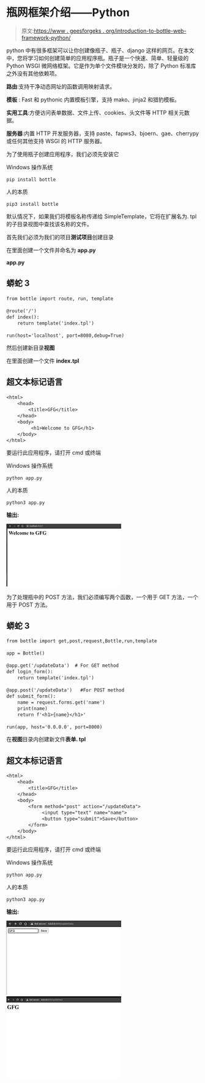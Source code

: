 # 瓶网框架介绍——Python

> 原文:[https://www . geesforgeks . org/introduction-to-bottle-web-framework-python/](https://www.geeksforgeeks.org/introduction-to-bottle-web-framework-python/)

python 中有很多框架可以让你创建像瓶子、瓶子、django 这样的网页。在本文中，您将学习如何创建简单的应用程序瓶。瓶子是一个快速、简单、轻量级的 Python WSGI 微网络框架。它是作为单个文件模块分发的，除了 Python 标准库之外没有其他依赖项。

**路由**:支持干净动态网址的函数调用映射请求。

**模板** : Fast 和 pythonic 内置模板引擎，支持 mako、jinja2 和猎豹模板。

**实用工具**:方便访问表单数据、文件上传、cookies、头文件等 HTTP 相关元数据。

**服务器**:内置 HTTP 开发服务器，支持 paste、fapws3、bjoern、gae、cherrypy 或任何其他支持 WSGI 的 HTTP 服务器。

为了使用瓶子创建应用程序，我们必须先安装它

Windows 操作系统

```
pip install bottle
```

人的本质

```
pip3 install bottle
```

默认情况下，如果我们将模板名称传递给 SimpleTemplate，它将在扩展名为. tpl 的子目录视图中查找该名称的文件。

首先我们必须为我们的项目**测试项目**创建目录

在里面创建一个文件并命名为 **app.py**

**app.py**

## 蟒蛇 3

```
from bottle import route, run, template

@route('/')
def index():
    return template('index.tpl')

run(host='localhost', port=8080,debug=True)
```

然后创建新目录**视图**

在里面创建一个文件 **index.tpl**

## 超文本标记语言

```
<html>
    <head>
        <title>GFG</title>
    </head>
    <body>
         <h1>Welcome to GFG</h1>
    </body>
</html>
```

要运行此应用程序，请打开 cmd 或终端

Windows 操作系统

```
python app.py
```

人的本质

```
python3 app.py
```

**输出:**

![](img/c9bbc0b086f4febe7dae491b7e7a0191.png)

为了处理瓶中的 POST 方法，我们必须编写两个函数，一个用于 GET 方法，一个用于 POST 方法。

## 蟒蛇 3

```
from bottle import get,post,request,Bottle,run,template

app = Bottle()

@app.get('/updateData')  # For GET method
def login_form():
    return template('index.tpl')

@app.post('/updateData')   #For POST method
def submit_form():
    name = request.forms.get('name')
    print(name)
    return f'<h1>{name}</h1>'

run(app, host='0.0.0.0', port=8000)
```

在**视图**目录内创建新文件**表单. tpl**

## 超文本标记语言

```
<html>
    <head>
        <title>GFG</title>
    </head>
    <body>
        <form method="post" action="/updateData">
             <input type="text" name="name">
             <button type="submit">Save</button>
        </form>
    </body>
</html>
```

要运行此应用程序，请打开 cmd 或终端

Windows 操作系统

```
python app.py
```

人的本质

```
python3 app.py
```

**输出:**

![](img/23e801049fd019f7b93ca7953ac2a1de.png) ![](img/fae1ba6a4cfb6b5afe0b1c9d4935fc0f.png)
